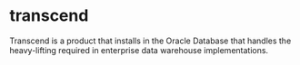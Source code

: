 transcend
=========
Transcend is a product that installs in the Oracle Database that handles the heavy-lifting required in enterprise data warehouse implementations.
